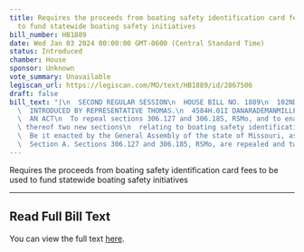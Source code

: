 ```yaml
---
title: Requires the proceeds from boating safety identification card fees to be used
  to fund statewide boating safety initiatives
bill_number: HB1889
date: Wed Jan 03 2024 00:00:00 GMT-0600 (Central Standard Time)
status: Introduced
chamber: House
sponsor: Unknown
vote_summary: Unavailable
legiscan_url: https://legiscan.com/MO/text/HB1889/id/2867506
draft: false
bill_text: "|\n  SECOND REGULAR SESSION\n  HOUSE BILL NO. 1889\n  102ND GENERAL ASSEMBLY\n\
  \  INTRODUCED BY REPRESENTATIVE THOMAS.\n  4584H.01I DANARADEMANMILLER,ChiefClerk\n\
  \  AN ACT\n  To repeal sections 306.127 and 306.185, RSMo, and to enact in lieu\
  \ thereof two new sections\n  relating to boating safety identification cards.\n\
  \  Be it enacted by the General Assembly of the state of Missouri, as follows:\n\
  \  Section A. Sections 306.127 and 306.185, RSMo, are repealed and two new sections"
---
```

Requires the proceeds from boating safety identification card fees to be used to fund statewide boating safety initiatives

---

## Read Full Bill Text

You can view the full text [here](https://legiscan.com/MO/text/HB1889/id/2867506).
